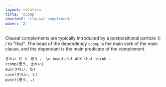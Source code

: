 ```yaml
---
layout: relation
title: 'ccomp'
shortdef: 'clausal complement'
udver: '2'
---
```


Clausal complements are typically introduced by a postpositional particle と / *to* "that".
The head of the dependency `ccomp` is the main verb of the main clause, and
the dependant is the main predicate of the complement.

~~~ sdparse
きれい だ と 思う 。 \n beautiful AUX that think .
ccomp(思う, きれい)
aux(きれい, だ)
case(きれい, と)
punct(思う, 。)
~~~

<!-- Interlanguage links updated Po 11. listopadu 2024, 20:10:33 CET -->
